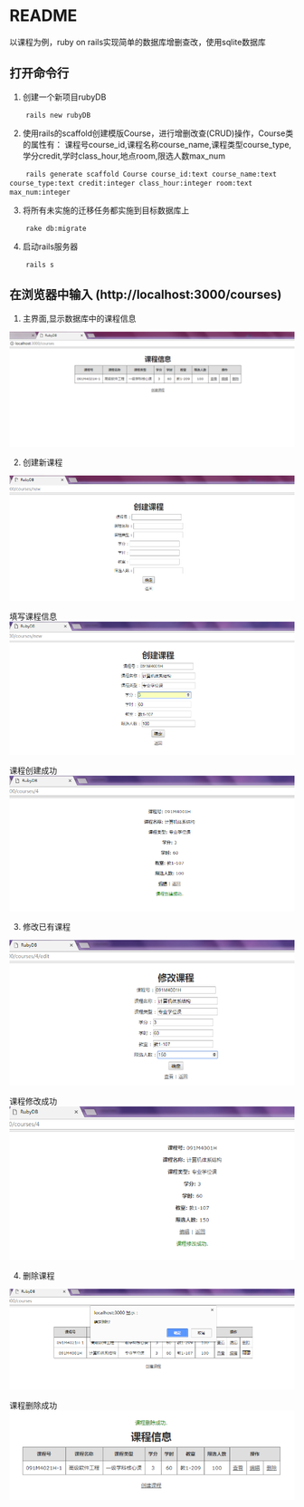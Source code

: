 # README

以课程为例，ruby on rails实现简单的数据库增删查改，使用sqlite数据库

## 打开命令行
1. 创建一个新项目rubyDB   
```
	rails new rubyDB
```
2. 使用rails的scaffold创建模版Course，进行增删改查(CRUD)操作，Course类的属性有：
    课程号course_id,课程名称course_name,课程类型course_type,学分credit,学时class_hour,地点room,限选人数max_num
```
    rails generate scaffold Course course_id:text course_name:text course_type:text credit:integer class_hour:integer room:text max_num:integer          
```
3. 将所有未实施的迁移任务都实施到目标数据库上
```
	rake db:migrate
```
4. 启动rails服务器
```
    rails s
```

## 在浏览器中输入 (http://localhost:3000/courses)

1. 主界面,显示数据库中的课程信息
	
<img src="/lib/01.png">

2. 创建新课程

<img src="/lib/02.png">

填写课程信息
<img src="/lib/03.png">

课程创建成功
<img src="/lib/031.png">

3. 修改已有课程

<img src="/lib/06.png">

课程修改成功
<img src="/lib/07.png">

4. 删除课程

<img src="/lib/04.png">

课程删除成功
<img src="/lib/05.png">



